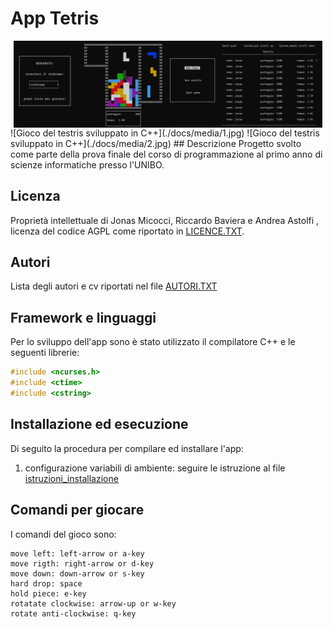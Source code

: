 # App Tetris
<div style='display:flex; flex-diretion:row; justify-content:center;'>
      <img src="./docs/media/1.jpg" style='width: 49%;'>
      <img src="./docs/media/2.jpg" style='width: 49%;'>
</div>
![Gioco del testris sviluppato in C++](./docs/media/1.jpg) ![Gioco del testris sviluppato in C++](./docs/media/2.jpg)
## Descrizione
Progetto svolto come parte della prova finale del corso di programmazione al primo anno di scienze informatiche 
presso l'UNIBO.

## Licenza
Proprietà intellettuale di Jonas Micocci, Riccardo Baviera e Andrea Astolfi , licenza del codice AGPL come riportato in [LICENCE.TXT](./LICENSE).

## Autori
Lista degli autori e cv riportati nel file [AUTORI.TXT](AUTORI)

## Framework e linguaggi
Per lo sviluppo dell'app sono è stato utilizzato il compilatore C++ e le seguenti librerie:

```c++
#include <ncurses.h>
#include <ctime>
#include <cstring>
```
## Installazione ed esecuzione
Di seguito la procedura per compilare ed installare l'app:

1. configurazione variabili di ambiente:
seguire le istruzione al file [istruzioni_installazione](./docs/files/documentazione.pdf)

## Comandi per giocare

I comandi del gioco sono:
```
move left: left-arrow or a-key
move rigth: right-arrow or d-key
move down: down-arrow or s-key
hard drop: space
hold piece: e-key
rotatate clockwise: arrow-up or w-key
rotate anti-clockwise: q-key
```